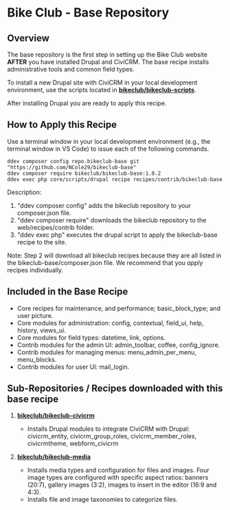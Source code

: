 # Bike Club - Base Repository 

## Overview

The base repository is the first step in setting up the Bike Club website **AFTER** you have installed Drupal and CiviCRM.
The base recipe installs administrative tools and common field types. 

To install a new Drupal site with CiviCRM in your local development environment, use the scripts located in **[bikeclub/bikeclub-scripts](https://github.com/NCole29/bikeclub-scripts)**.

After installing Drupal you are ready to apply this recipe.

## How to Apply this Recipe

Use a terminal window in your local development environment (e.g., the terminal window in VS Code) to issue each of the following commands. 

	ddev composer config repo.bikeclub-base git "https://github.com/NCole29/bikeclub-base"
	ddev composer require bikeclub/bikeclub-base:1.0.2
	ddev exec php core/scripts/drupal recipe recipes/contrib/bikeclub-base
	
Description:	
1. "ddev composer config" adds the bikeclub repository to your composer.json file.
2. "ddev composer require" downloads the bikeclub repository to the web/recipes/contrib folder. 
3. "ddev exec php" executes the drupal script to apply the bikeclub-base recipe to the site.
	
Note: Step 2 will download all bikeclub recipes because they are all listed in the  bikeclub-base/composer.json file. We recommend that you *apply* recipes individually.

## Included in the Base Recipe

 - Core recipes for maintenance, and performance; basic_block_type; and user picture.
 - Core modules for administration: config, contextual, field_ui, help, history, views_ui.
 - Core modules for field types: datetime, link, options.
 - Contrib modules for the admin UI: admin_toolbar, coffee, config_ignore.
 - Contrib modules for managing menus: menu_admin_per_menu, menu_blocks.
 - Contrib modules for user UI: mail_login.

## Sub-Repositories / Recipes downloaded with this base recipe

1. **[bikeclub/bikeclub-civicrm](https://github.com/NCole29/bikeclub-civicrm)**
	- Installs Drupal modules to integrate CiviCRM with Drupal:
	  civicrm_entity, civicrm_group_roles, civicrm_member_roles, civicrmtheme, webform_civicrm
	
2. **[bikeclub/bikeclub-media](https://github.com/NCole29/bikeclub-media)**
	- Installs media types and configuration for files and images. Four image types are configured with specific aspect ratios: banners (20:7), gallery images (3:2), images to insert in the editor (16:9 and 4:3).
	- Installs file and image taxonomies to categorize files.
	
